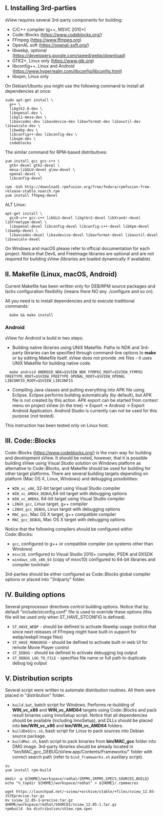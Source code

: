 ## I. Installing 3rd-parties

sView requires several 3rd-party components for building:
* C/C++ compiler (g++, MSVC 2010+)
* Code::Blocks (https://www.codeblocks.org/)
* FFmpeg (https://www.ffmpeg.org)
* OpenAL soft (https://openal-soft.org/)
* libwebp, optional (https://developers.google.com/speed/webp/download)
* GTK2+, Linux only (https://www.gtk.org)
* libconfig++, Linux and Android (https://www.hyperrealm.com/libconfig/libconfig.html)
* libxpm, Linux only

On Debian/Ubuntu you might use the following command to install all dependencies at once:

~~~~~
sudo apt-get install \
  g++ \
  libgtk2.0-dev \
  libopenal-dev \
  libgl1-mesa-dev \
  libavcodec-dev libavdevice-dev libavformat-dev libavutil-dev libswscale-dev \
  libwebp-dev \
  libconfig++-dev libconfig-dev \
  libxpm-dev \
  codeblocks
~~~~~
 
The similar command for RPM-based distributives:

~~~~~
yum install gcc gcc-c++ \
  gtk+-devel gtk2-devel \
  mesa-libGLU-devel glew-devel \
  openal-devel \
  libconfig-devel

rpm -Uvh http://download1.rpmfusion.org/free/fedora/rpmfusion-free-release-stable.noarch.rpm
yum install ffmpeg-devel
~~~~~

ALT Linux:
~~~~~
apt-get install \
  gcc8-c++ gcc-c++ libGLU-devel libgtk+2-devel libXrandr-devel libfreetype-devel \
  libopenal-devel libconfig-devel libconfig-c++-devel libXpm-devel libwebp-devel \
  libavcodec-devel libavdevice-devel libavformat-devel libavutil-devel libswscale-devel
~~~~~

On Windows and macOS please refer to official documentation for each project.
Notice that DevIL and FreeImage libraries are optional and are not required for building sView
(libraries are loaded dynamically if available).

## II. Makefile (Linux, macOS, Android)

Current Makefile has been written only for DEB/RPM source packages
and lacks configuration flexibility (means there NO any ./configure and so on).

All you need is to install dependencies and to execute traditional commands:

~~~~~
  make && make install
~~~~~

### Android

sView for Android is build in two steps:

* Building native libraries using UNIX Makefile.
  Paths to NDK and 3rd-party libraries can be specified through command-line options to **make** or by editing Makefile itself.
  sView does not provide .mk files - it uses UNIX Makefile for building native code.
~~~~~
  make android ANDROID_NDK=$SVIEW_NDK FFMPEG_ROOT=$SVIEW_FFMPEG FREETYPE_ROOT=$SVIEW_FREETYPE OPENAL_ROOT=$SVIEW_OPENAL LIBCONFIG_ROOT=$SVIEW_LIBCONFIG
~~~~~
* Compiling Java classes and putting everything into APK file using Eclipse.
  Eclipse performs building automatically (by default), but APK file is not created by this action.
  APK export can be started from context menu on project sView (in the tree) -> Export -> Android -> Export Android Application.
  Android Studio is currently can not be used for this purpose (not tested).

This instruction has been tested only on Linux host.

## III. Code::Blocks

Code::Blocks (https://www.codeblocks.org/) is the main way for building and development sView.
It should be noted, however, that it is possible building sView using Visual Studio solution on Windows platform as alternative to Code::Blocks,
and Makefile should be used for building for other target platforms.
There are several building targets depending on platform
(Mac OS X, Linux, Windows) and debugging possibilities:
* `WIN_vc_x86`,        32-bit target using Visual Studio compiler
* `WIN_vc_AMD64_DEBUG`,64-bit target with debugging options
* `WIN_vc_AMD64`,      64-bit target using Visual Studio compiler
* `LINUX_gcc`,         Linux target, g++ compiler
* `LINUX_gcc_DEBUG`,   Linux target with debugging options
* `MAC_gcc`,           Mac OS X target, g++ compatible compiler
* `MAC_gcc_DEBUG`,     Mac OS X target with debugging options

Notice that the following compilers should be configured within Code::Blocks:
* `gcc`,               configured to g++ or compatible compiler (on systems other than Windows)
* `msvc10`,            configured to Visual Studio 2010+ compiler, PSDK and DXSDK
* `windows_sdk_x86_64` (copy of msvc10) configured to 64-bit libraries and compiler toolchain

3rd-parties should be either configured as Code::Blocks global compiler options
or placed into "3rdparty" folder.

## IV. Building options

Several preprocessor directives control building options.
Notice that by default "include/stconfig.conf" file is used to override these options
(this file will be used only when ST_HAVE_STCONFIG is defined).

* `ST_HAVE_WEBP` - should be defined to activate libwebp usage
  (notice that since next releases of FFmpeg might have built-in support for webp/webpll image files)
* `ST_HAVE_MONGOOSE` - should be defined to activate built-in web UI for remote Movie Player control
* `ST_DEBUG` - should be defined to activate debugging log output
* `ST_DEBUG_LOG_TO_FILE` - specifies file name or full path to duplicate debug log output

## V. Distribution scripts

Several script were written to automate distribution routines.
All them were placed in "distribution" folder.

* `build.bat`, batch script for Windows. Performs re-building of **WIN_vc_x86** and **WIN_vc_AMD64** targets
  using Code::Blocks and pack result binaries using InnoSetup script.
  Notice that all dependencies should be available (including InnoSetup),
  and DLLs should be placed into **bin/WIN_vc_x86** and **bin/WIN_vc_AMD64** folders.
* `buildDebSrc.sh`, bash script for Linux to pack sources into Debian source package.
* `buildMac.sh`, bash script to pack binaries from **bin/MAC_gcc** folder into DMG image.
  3rd-party libraries should be already located in "bin/MAC_gcc_DEBUG/sView.app/Contents/Frameworks/"
  folder with correct search path (refer to `bind_frameworks.sh` auxiliary script).

~~~~~
su
yum install rpm-build

mkdir -p ${HOME}/workspace/redhat/{RPMS,SRPMS,SPECS,SOURCES,BUILD}
echo "%_topdir ${HOME}/workspace/redhat" > ${HOME}/.rpmmacros

wget https://launchpad.net/~sview/+archive/stable/+files/sview_12.05-1%7Eprecise.tar.gz
mv sview_12.05-1~precise.tar.gz $HOME/workspace/redhat/SOURCES/sview_12.05-1.tar.gz
rpmbuild -ba distribution/sView.rpm.spec
~~~~~
